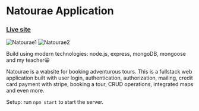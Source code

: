 # Natourae Application

### [Live site](https://natourae.herokuapp.com/)

![Natourae1](https://i.ibb.co/GsqCNQK/project-Natourae2.png)
![Natourae2](https://i.ibb.co/QD7H8DR/project-Natourae3.png)

Build using modern technologies: node.js, express, mongoDB, mongoose and my teacher😀

Natourae is a wabsite for booking adventurous tours. This is a fullstack web application built with user login, authentication, authorization, mailing, credit card payment with stripe, booking a tour, CRUD operations, integrated maps and even more.

Setup: 
run ```npm start``` to start the server.
